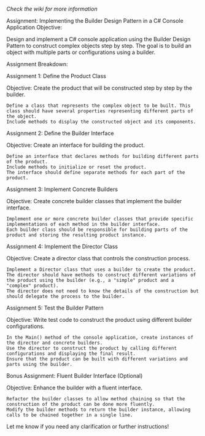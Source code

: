 *Check the wiki for more information*

Assignment: Implementing the Builder Design Pattern in a C# Console Application
Objective:

Design and implement a C# console application using the Builder Design Pattern to construct complex objects step by step. The goal is to build an object with multiple parts or configurations using a builder.

Assignment Breakdown:

Assignment 1: Define the Product Class

Objective: Create the product that will be constructed step by step by the builder.

    Define a class that represents the complex object to be built. This class should have several properties representing different parts of the object.
    Include methods to display the constructed object and its components.

Assignment 2: Define the Builder Interface

Objective: Create an interface for building the product.

    Define an interface that declares methods for building different parts of the product.
    Include methods to initialize or reset the product.
    The interface should define separate methods for each part of the product.

Assignment 3: Implement Concrete Builders

Objective: Create concrete builder classes that implement the builder interface.

    Implement one or more concrete builder classes that provide specific implementations of each method in the builder interface.
    Each builder class should be responsible for building parts of the product and storing the resulting product instance.

Assignment 4: Implement the Director Class

Objective: Create a director class that controls the construction process.

    Implement a Director class that uses a builder to create the product.
    The director should have methods to construct different variations of the product using the builder (e.g., a "simple" product and a "complex" product).
    The director does not need to know the details of the construction but should delegate the process to the builder.

Assignment 5: Test the Builder Pattern

Objective: Write test code to construct the product using different builder configurations.

    In the Main() method of the console application, create instances of the director and concrete builders.
    Use the director to construct the product by calling different configurations and displaying the final result.
    Ensure that the product can be built with different variations and parts using the builder.

Bonus Assignment: Fluent Builder Interface (Optional)

Objective: Enhance the builder with a fluent interface.

    Refactor the builder classes to allow method chaining so that the construction of the product can be done more fluently.
    Modify the builder methods to return the builder instance, allowing calls to be chained together in a single line.


Let me know if you need any clarification or further instructions!
